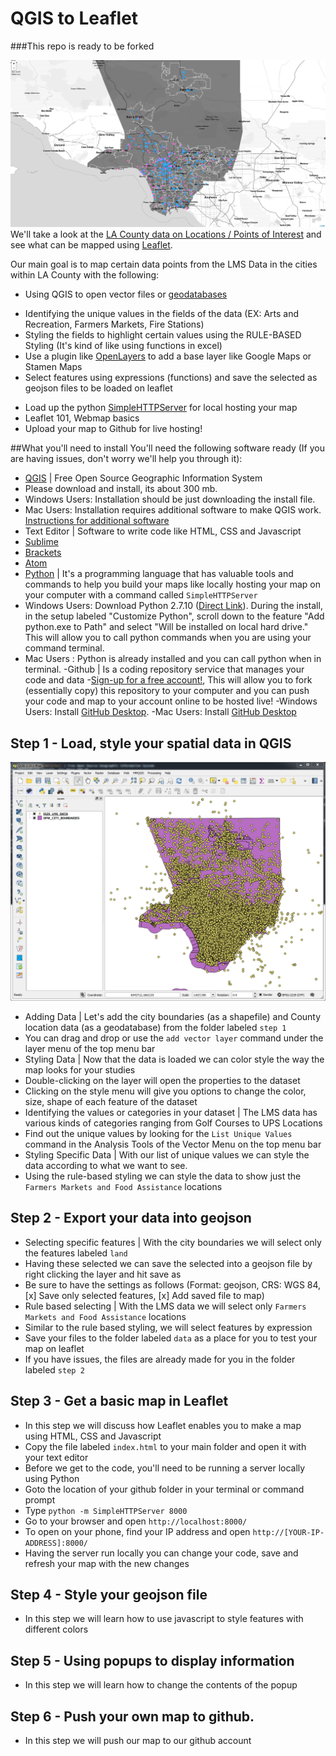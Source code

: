 # QGIS to Leaflet
###This repo is ready to be forked

![alt text](https://raw.githubusercontent.com/cityhubla/mapstarter_lacounty/master/images/cover.PNG)
We'll take a look at the [LA County data on Locations / Points of Interest](http://egis3.lacounty.gov/dataportal/2014/07/07/locationspoints-of-interest-lms-data/) and see what can be mapped using [Leaflet](http://leafletjs.com/).

Our main goal is to map certain data points from the LMS Data in the cities within LA County with the following:

- Using QGIS to open vector files or [geodatabases](http://webhelp.esri.com/arcgisserver/9.3/java/index.htm#geodatabases/an_ove-2050156920.htm)
* Identifying the unique values in the fields of the data (EX: Arts and Recreation, Farmers Markets, Fire Stations)
* Styling the fields to highlight certain values using the RULE-BASED Styling (It's kind of like using functions in excel)
* Use a plugin like [OpenLayers](https://plugins.qgis.org/plugins/openlayers_plugin/) to add a base layer like Google Maps or Stamen Maps
* Select features using expressions (functions) and save the selected as geojson files to be loaded on leaflet
- Load up the python [SimpleHTTPServer](http://www.pythonforbeginners.com/modules-in-python/how-to-use-simplehttpserver/) for local hosting your map
- Leaflet 101, Webmap basics
- Upload your map to Github for live hosting!

##What you'll need to install
You'll need the following software ready (If you are having issues, don't worry we'll help you through it):

- [QGIS](http://qgis.org/en/site/) | Free Open Source Geographic Information System
 - Please download and install, its about 300 mb.
 - Windows Users: Installation should be just downloading the install file.
 - Mac Users: Installation requires additional software to make QGIS work. [Instructions for additional software](http://maps.cga.harvard.edu/qgis/wkshop/mac.php)
- Text Editor | Software to write code like HTML, CSS and Javascript
 - [Sublime](http://www.sublimetext.com/)
 - [Brackets](http://brackets.io/)
 - [Atom](https://atom.io/)
- [Python](https://www.python.org/) | It's a programming language that has valuable tools and commands to help you build your maps like locally hosting your map on your computer with a command called <code>SimpleHTTPServer</code>
 - Windows Users: Download Python 2.7.10 ([Direct Link](https://www.python.org/downloads/)). During the install, in the setup labeled "Customize Python", scroll down to the feature "Add python.exe to Path" and select "Will be installed on local hard drive." This will allow you to call python commands when you are using your command terminal.
 - Mac Users : Python is already installed and you can call python when in terminal.
-Github | Is a coding repository service that manages your code and data
 -[Sign-up for a free account!](https://github.com/), This will allow you to fork (essentially copy) this repository to your computer and you can push your code and map to your account online to be hosted live!
 -Windows Users: Install [GitHub Desktop](https://desktop.github.com/). 
 -Mac Users: Install [GitHub Desktop](https://desktop.github.com/)

## Step 1 - Load, style your spatial data in QGIS
![alt text](https://raw.githubusercontent.com/cityhubla/mapstarter_lacounty/master/images/step_1A.PNG)
- Adding Data | Let's add the city boundaries (as a shapefile) and County location data (as a geodatabase) from the folder labeled `step 1`
 - You can drag and drop or use the `add vector layer` command under the layer menu of the top menu bar
- Styling Data | Now that the data is loaded we can color style the way the map looks for your studies
 - Double-clicking on the layer will open the properties to the dataset
 - Clicking on the style menu will give you options to change the color, size, shape of each feature of the dataset
- Identifying the values or categories in your dataset | The LMS data has various kinds of categories ranging from Golf Courses to UPS Locations
 - Find out the unique values by looking for the `List Unique Values` command in the Analysis Tools of the Vector Menu on the top menu bar
- Styling Specific Data | With our list of unique values we can style the data according to what we want to see.
 - Using the rule-based styling we can style the data to show just the `Farmers Markets and Food Assistance` locations

## Step 2 - Export your data into geojson
- Selecting specific features | With the city boundaries we will select only the features labeled `land`
 - Having these selected we can save the selected into a geojson file by right clicking the layer and hit save as
 - Be sure to have the settings as follows (Format: geojson, CRS: WGS 84, [x] Save only selected features, [x] Add saved file to map)
- Rule based selecting | With the LMS data we will select only `Farmers Markets and Food Assistance` locations
 - Similar to the rule based styling, we will select features by expression
- Save your files to the folder labeled `data` as a place for you to test your map on leaflet
- If you have issues, the files are already made for you in the folder labeled `step 2`

## Step 3 - Get a basic map in Leaflet
- In this step we will discuss how Leaflet enables you to make a map using HTML, CSS and Javascript
- Copy the file labeled `index.html` to your main folder and open it with your text editor
- Before we get to the code, you'll need to be running a server locally using Python
 - Goto the location of your github folder in your terminal or command prompt
 - Type `python -m SimpleHTTPServer 8000`
 - Go to your browser and open `http://localhost:8000/`
 - To open on your phone, find your IP address and open `http://[YOUR-IP-ADDRESS]:8000/`
 - Having the server run locally you can change your code, save and refresh your map with the new changes

## Step 4 - Style your geojson file
- In this step we will learn how to use javascript to style features with different colors

## Step 5 - Using popups to display information
- In this step we will learn how to change the contents of the popup

## Step 6 - Push your own map to github.
- In this step we will push our map to our github account
